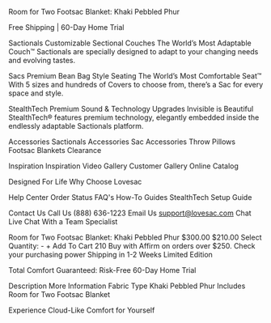 Room for Two Footsac Blanket: Khaki Pebbled Phur

Free Shipping | 60-Day Home Trial

Sactionals Customizable Sectional Couches
The World’s Most Adaptable Couch™
Sactionals are specially designed to adapt to your changing needs and evolving tastes.

Sacs Premium Bean Bag Style Seating
The World’s Most Comfortable Seat™
With 5 sizes and hundreds of Covers to choose from, there’s a Sac for every space and style.

StealthTech Premium Sound & Technology Upgrades
Invisible is Beautiful
StealthTech® features premium technology, elegantly embedded inside the endlessly adaptable Sactionals platform.

Accessories
Sactionals Accessories
Sac Accessories
Throw Pillows
Footsac Blankets
Clearance

Inspiration
Inspiration Video Gallery
Customer Gallery
Online Catalog

Designed For Life
Why Choose Lovesac

Help Center
Order Status
FAQ's
How-To Guides
StealthTech Setup Guide

Contact Us
Call Us (888) 636-1223
Email Us support@lovesac.com
Chat Live Chat With a Team Specialist

Room for Two Footsac Blanket: Khaki Pebbled Phur
$300.00 $210.00
Select Quantity: - +
Add To Cart
210 Buy with Affirm on orders over $250. Check your purchasing power
Shipping in 1-2 Weeks
Limited Edition

Total Comfort Guaranteed: Risk-Free 60-Day Home Trial

Description
More Information
Fabric Type Khaki Pebbled Phur
Includes Room for Two Footsac Blanket

Experience Cloud-Like Comfort for Yourself